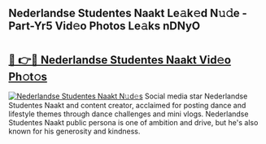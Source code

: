 ## Nederlandse Studentes Naakt Le𝚊k𝚎d N𝚞𝚍e - Part-Yr5 Vid𝚎o Photos Le𝚊ks nDNyO

# <h2><a href="http://fb50jbc.evod.top/?m=Nederlandse+Studentes+Naakt">🔗 👉🔴 Nederlandse Studentes Naakt Vid𝚎o Ph𝚘t𝚘s</a></h2>

[![Nederlandse Studentes Naakt N𝚞d𝚎s](https://i.imgur.com/8V9OHl7.gif)](http://fb50jbc.evod.top/?m=Nederlandse+Studentes+Naakt)
Social media star Nederlandse Studentes Naakt and content creator, acclaimed for posting dance and lifestyle themes through dance challenges and mini vlogs. Nederlandse Studentes Naakt public persona is one of ambition and drive, but he's also known for his generosity and kindness. 
